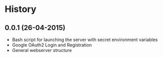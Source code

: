 # History

## 0.0.1 (26-04-2015)

* Bash script for launching the server with secret environment variables
* Google OAuth2 Login and Registration
* General webserver structure
